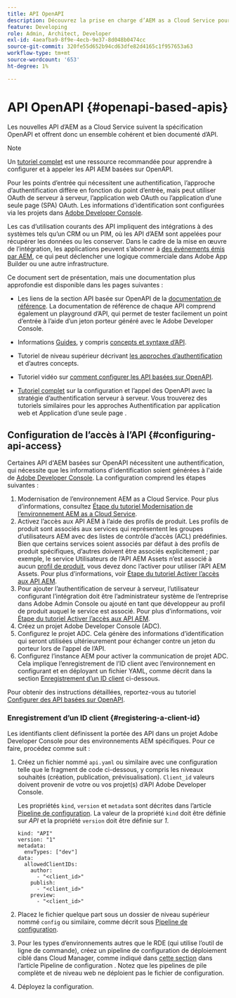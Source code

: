 ```yaml
---
title: API OpenAPI
description: Découvrez la prise en charge d’AEM as a Cloud Service pour les API basées sur OpenAPI
feature: Developing
role: Admin, Architect, Developer
exl-id: 4aeafba9-8f9e-4ecb-9e37-8d048b0474cc
source-git-commit: 320fe55d652b94cd63dfe82d4165c1f957653a63
workflow-type: tm+mt
source-wordcount: '653'
ht-degree: 1%

---
```


# API OpenAPI {#openapi-based-apis}

Les nouvelles API d’AEM as a Cloud Service suivent la spécification OpenAPI et offrent donc un ensemble cohérent et bien documenté d’API.

>[!NOTE]
>
> Un [tutoriel complet](https://experienceleague.adobe.com/fr/docs/experience-manager-learn/cloud-service/aem-apis/invoke-openapi-based-aem-apis) est une ressource recommandée pour apprendre à configurer et à appeler les API AEM basées sur OpenAPI.

Pour les points d’entrée qui nécessitent une authentification, l’approche d’authentification diffère en fonction du point d’entrée, mais peut utiliser OAuth de serveur à serveur, l’application web OAuth ou l’application d’une seule page (SPA) OAuth. Les informations d&#39;identification sont configurées via les projets dans [Adobe Developer Console](https://developer.adobe.com/developer-console/).

Les cas d’utilisation courants des API impliquent des intégrations à des systèmes tels qu’un CRM ou un PIM, où les API d’AEM sont appelées pour récupérer les données ou les conserver. Dans le cadre de la mise en œuvre de l’intégration, les applications peuvent s’abonner à [des événements émis par AEM](https://experienceleague.adobe.com/fr/docs/experience-manager-learn/cloud-service/aem-eventing/overview), ce qui peut déclencher une logique commerciale dans Adobe App Builder ou une autre infrastructure.

Ce document sert de présentation, mais une documentation plus approfondie est disponible dans les pages suivantes :

* Les liens de la section API basée sur OpenAPI de la [documentation de référence](https://developer.adobe.com/experience-cloud/experience-manager-apis/). La documentation de référence de chaque API comprend également un playground d’API, qui permet de tester facilement un point d’entrée à l’aide d’un jeton porteur généré avec le Adobe Developer Console.

* Informations [Guides](https://developer.adobe.com/experience-cloud/experience-manager-apis/guides/), y compris [&#x200B; concepts et syntaxe d’API](https://developer.adobe.com/experience-cloud/experience-manager-apis/guides/how-to/).

* Tutoriel de niveau supérieur décrivant [les approches d’authentification](https://experienceleague.adobe.com/fr/docs/experience-manager-learn/cloud-service/aem-apis/openapis/overview#authentication-support) et d’autres concepts.

* Tutoriel vidéo sur [comment configurer les API basées sur OpenAPI](https://experienceleague.adobe.com/fr/docs/experience-manager-learn/cloud-service/aem-apis/openapis/setup).

* [Tutoriel complet](https://experienceleague.adobe.com/fr/docs/experience-manager-learn/cloud-service/aem-apis/invoke-openapi-based-aem-apis) sur la configuration et l’appel des OpenAPI avec la stratégie d’authentification serveur à serveur. Vous trouverez des tutoriels similaires pour les approches Authentification par application web et Application d’une seule page .

## Configuration de l’accès à l’API {#configuring-api-access}

Certaines API d&#39;AEM basées sur OpenAPI nécessitent une authentification, qui nécessite que les informations d&#39;identification soient générées à l&#39;aide de [Adobe Developer Console](https://developer.adobe.com/developer-console/). La configuration comprend les étapes suivantes :

1. Modernisation de l’environnement AEM as a Cloud Service. Pour plus d’informations, consultez [Étape du tutoriel Modernisation de l’environnement AEM as a Cloud Service](https://experienceleague.adobe.com/fr/docs/experience-manager-learn/cloud-service/aem-apis/openapis/setup?#modernization-of-aem-as-a-cloud-service-environment).
1. Activez l’accès aux API AEM à l’aide des profils de produit. Les profils de produit sont associés aux services qui représentent les groupes d’utilisateurs AEM avec des listes de contrôle d’accès (ACL) prédéfinies. Bien que certains services soient associés par défaut à des profils de produit spécifiques, d’autres doivent être associés explicitement ; par exemple, le service Utilisateurs de l’API AEM Assets n’est associé à aucun [profil de produit](/help/onboarding/aem-cs-team-product-profiles.md#aem-product-profiles), vous devez donc l’activer pour utiliser l’API AEM Assets. Pour plus d’informations, voir [Étape du tutoriel Activer l’accès aux API AEM](https://experienceleague.adobe.com/fr/docs/experience-manager-learn/cloud-service/aem-apis/openapis/setup#enable-aem-apis-access).
1. Pour ajouter l’authentification de serveur à serveur, l’utilisateur configurant l’intégration doit être l’administrateur système de l’entreprise dans Adobe Admin Console ou ajouté en tant que développeur au profil de produit auquel le service est associé. Pour plus d’informations, voir [Étape du tutoriel Activer l’accès aux API AEM](https://experienceleague.adobe.com/fr/docs/experience-manager-learn/cloud-service/aem-apis/openapis/setup#enable-aem-apis-access).
1. Créez un projet Adobe Developer Console (ADC).
1. Configurez le projet ADC. Cela génère des informations d’identification qui seront utilisées ultérieurement pour échanger contre un jeton du porteur lors de l’appel de l’API.
1. Configurez l’instance AEM pour activer la communication de projet ADC. Cela implique l’enregistrement de l’ID client avec l’environnement en configurant et en déployant un fichier YAML, comme décrit dans la section [Enregistrement d’un ID client](#registering-a-client-id) ci-dessous.

Pour obtenir des instructions détaillées, reportez-vous au tutoriel [Configurer des API basées sur OpenAPI](https://experienceleague.adobe.com/fr/docs/experience-manager-learn/cloud-service/aem-apis/openapis/setup).

### Enregistrement d’un ID client {#registering-a-client-id}

Les identifiants client définissent la portée des API dans un projet Adobe Developer Console pour des environnements AEM spécifiques. Pour ce faire, procédez comme suit :

1. Créez un fichier nommé `api.yaml` ou similaire avec une configuration telle que le fragment de code ci-dessous, y compris les niveaux souhaités (création, publication, prévisualisation). `Client_id` valeurs doivent provenir de votre ou vos projet(s) d’API Adobe Developer Console.

   Les propriétés `kind`, `version` et `metadata` sont décrites dans l’article [Pipeline de configuration](/help/operations/config-pipeline.md#common-syntax). La valeur de la propriété `kind` doit être définie sur *API* et la propriété `version` doit être définie sur *1*.

   ```
   kind: "API"
   version: "1"
   metadata:
     envTypes: ["dev"]
   data:
     allowedClientIDs:
       author:
         - "<client_id>"
       publish:
         - "<client_id>"
       preview:
         - "<client_id>"
   ```

1. Placez le fichier quelque part sous un dossier de niveau supérieur nommé `config` ou similaire, comme décrit sous [Pipeline de configuration](/help/operations/config-pipeline.md#folder-structure).
1. Pour les types d’environnements autres que le RDE (qui utilise l’outil de ligne de commande), créez un pipeline de configuration de déploiement ciblé dans Cloud Manager, comme indiqué dans [cette section](/help/operations/config-pipeline.md#creating-and-managing) dans l’article Pipeline de configuration . Notez que les pipelines de pile complète et de niveau web ne déploient pas le fichier de configuration.
1. Déployez la configuration.

